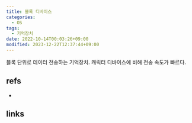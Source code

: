 ```yaml
---
title: 블록 디바이스
categories:
  - OS
tags:
  - 기억장치
date: 2022-10-14T00:03:26+09:00
modified: 2023-12-22T12:37:44+09:00
---
```


블록 단위로 데이터 전송하는 기억장치. 캐릭터 디바이스에 비해 전송 속도가 빠르다.


## refs
- 


## links

